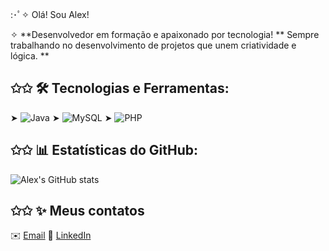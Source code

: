 :･ﾟ✧ Olá! Sou Alex!

✧ **Desenvolvedor em formação e apaixonado por tecnologia!
** Sempre trabalhando no desenvolvimento de projetos que unem criatividade e lógica. ** 

## ✩✩ 🛠️ Tecnologias e Ferramentas:
➤  ![Java](https://img.shields.io/badge/Java-ED8B00?style=for-the-badge&logo=java&logoColor=white)
➤  ![MySQL](https://img.shields.io/badge/MySQL-005C84?style=for-the-badge&logo=mysql&logoColor=white)
➤  ![PHP](https://img.shields.io/badge/PHP-777BB4?style=for-the-badge&logo=php&logoColor=white)

## ✩✩ 📊 Estatísticas do GitHub:
![Alex's GitHub stats](https://github-readme-stats.vercel.app/api?username=seu-username&show_icons=true&theme=radical)


## ✩✩ ✨ Meus contatos
✉️ [Email](mailto:alexyenogueira@gmail.com) 
💼 [LinkedIn](https://linkedin.com/in/seu-perfil)
<!---
AlexNogueiraPereira/AlexNogueiraPereira is a ✨ special ✨ repository because its `README.md` (this file) appears on your GitHub profile.
You can click the Preview link to take a look at your changes.
--->
